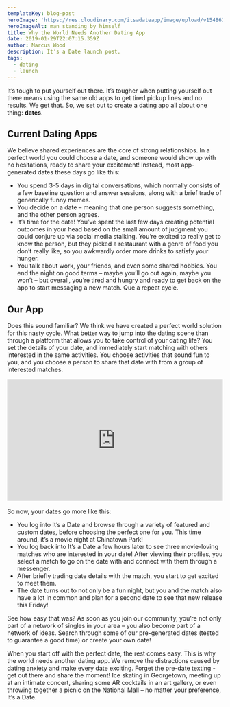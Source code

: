 ```yaml
---
templateKey: blog-post
heroImage: 'https://res.cloudinary.com/itsadateapp/image/upload/v1548615512/hero2-1-.jpg'
heroImageAlt: man standing by himself
title: Why the World Needs Another Dating App
date: 2019-01-29T22:07:15.359Z
author: Marcus Wood
description: It's a Date launch post.
tags:
  - dating
  - launch
---
```

It’s tough to put yourself out there. It’s tougher when putting yourself out there means using the same old apps to get tired pickup lines and no results. We get that. So, we set out to create a dating app all about one thing: **dates**.

## Current Dating Apps

We believe shared experiences are the core of strong relationships. In a perfect world you could choose a date, and someone would show up with no hesitations, ready to share your excitement! Instead, most app-generated dates these days go like this: 

* You spend 3-5 days in digital conversations, which normally consists of a few baseline question and answer sessions, along with a brief trade of generically funny memes. 
* You decide on a date – meaning that one person suggests something, and the other person agrees. 
* It’s time for the date! You’ve spent the last few days creating potential outcomes in your head based on the small amount of judgment you could conjure up via social media stalking. You’re excited to really get to know the person, but they picked a restaurant with a genre of food you don’t really like, so you awkwardly order more drinks to satisfy your hunger. 
* You talk about work, your friends, and even some shared hobbies. You end the night on good terms – maybe you’ll go out again, maybe you won’t – but overall, you’re tired and hungry and ready to get back on the app to start messaging a new match. Que a repeat cycle. 

## Our App

Does this sound familiar? We think we have created a perfect world solution for this nasty cycle. What better way to jump into the dating scene than through a platform that allows you to take control of your dating life? You set the details of your date, and immediately start matching with others interested in the same activities. You choose activities that sound fun to you, and you choose a person to share that date with from a group of interested matches.  

<div style="overflow: hidden;padding-bottom: 56.25%;position: relative;height: 0;margin: 0 0 1rem 0;"><iframe src="https://player.vimeo.com/video/311800634" style="left: 0;top: 0;height: 100%;width: 100%;
      position: absolute;" width="853" height="505" frameborder="0" webkitallowfullscreen mozallowfullscreen allowfullscreen></iframe></div>

So now, your dates go more like this:

* You log into It’s a Date and browse through a variety of featured and custom dates, before choosing the perfect one for you. This time around, it’s a movie night at Chinatown Park!
* You log back into It’s a Date a few hours later to see three movie-loving matches who are interested in your date! After viewing their profiles, you select a match to go on the date with and connect with them through a messenger.
* After briefly trading date details with the match, you start to get excited to meet them.
* The date turns out to not only be a fun night, but you and the match also have a lot in common and plan for a second date to see that new release this Friday! 

See how easy that was? As soon as you join our community, you’re not only part of a network of singles in your area – you also become part of a network of ideas. Search through some of our pre-generated dates (tested to guarantee a good time) or create your own date!

When you start off with the perfect date, the rest comes easy. This is why the world needs another dating app. We remove the distractions caused by dating anxiety and make every date exciting. Forget the pre-date texting - get out there and share the moment! Ice skating in Georgetown, meeting up at an intimate concert, sharing some AR cocktails in an art gallery, or even throwing together a picnic on the National Mall – no matter your preference, It’s a Date.
